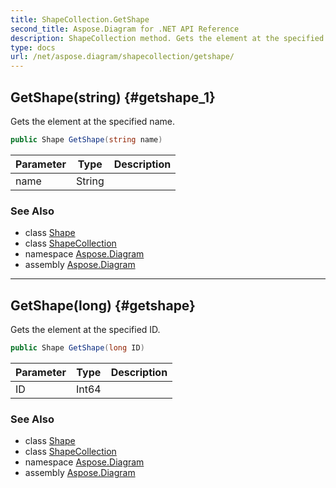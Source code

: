 ```yaml
---
title: ShapeCollection.GetShape
second_title: Aspose.Diagram for .NET API Reference
description: ShapeCollection method. Gets the element at the specified name
type: docs
url: /net/aspose.diagram/shapecollection/getshape/
---
```

## GetShape(string) {#getshape_1}

Gets the element at the specified name.

```csharp
public Shape GetShape(string name)
```

| Parameter | Type | Description |
| --- | --- | --- |
| name | String |  |

### See Also

* class [Shape](../../shape/)
* class [ShapeCollection](../)
* namespace [Aspose.Diagram](../../shapecollection/)
* assembly [Aspose.Diagram](../../../)

---

## GetShape(long) {#getshape}

Gets the element at the specified ID.

```csharp
public Shape GetShape(long ID)
```

| Parameter | Type | Description |
| --- | --- | --- |
| ID | Int64 |  |

### See Also

* class [Shape](../../shape/)
* class [ShapeCollection](../)
* namespace [Aspose.Diagram](../../shapecollection/)
* assembly [Aspose.Diagram](../../../)


